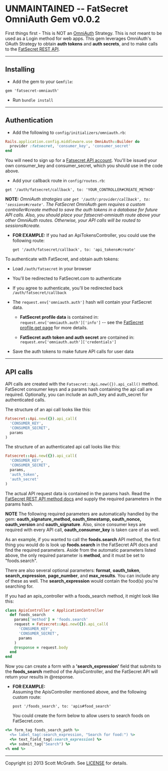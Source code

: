 # UNMAINTAINED -- FatSecret OmniAuth Gem v0.0.2

First things first - This is NOT an [OmniAuth] Strategy. This is not meant to
be used as a Login method for web apps. This gem leverages OmniAuth's OAuth
Strategy to obtain __auth tokens__ and __auth secrets__, and to make calls to
the [FatSecret REST API].  

[OmniAuth]: https://github.com/intridea/omniauth "OmniAuth"   
[FatSecret REST API]: http://platform.fatsecret.com/api/Default.aspx?screen=rapih "FatSecret REST API"

---
## Installing

* Add the gem to your `Gemfile`:

```
gem 'fatsecret-omniauth'
```

* Run `bundle install`

---
## Authentication

* Add the following to `config/initializers/omniauth.rb`:

```ruby
Rails.application.config.middleware.use OmniAuth::Builder do
  provider :fatsecret, 'consumer_key', 'consumer_secret'
end
```

You will need to sign up for a [Fatsecret API account]. You'll be issued
your own consumer_key and consumer_secret, which you should use in the
code above.

[FatSecret API account]: http://platform.fatsecret.com/api/ "FatSecret API account" 

* Add your callback route in  `config/routes.rb`:  

```
get '/auth/fatsecret/callback', to: 'YOUR_CONTROLLER#CREATE_METHOD'
```  

__NOTE:__ *OmniAuth strategies use `get '/auth/:provider/callback', to: 'sessions#create'`.
The FatSecret OmniAuth gem requires a custom controller#create method to save the
auth tokens in a database for future API calls. Also, you should place your fatsecret-omniauth
route above your other OmniAuth routes. Otherwise, your API calls will be routed to sessions#create.*

* __FOR EXAMPLE:__ If you had an ApiTokensController, you could use the following route:

    `get '/auth/fatsecret/callback', to: 'api_tokens#create'`


To authenticate with FatSecret, and obtain auth tokens:  

* Load `/auth/fatsecret` in your browser  
* You'll be redirected to FatSecret.com to authenticate  
* If you agree to authenticate, you'll be redirected back `/auth/fatsecret/callback`  
* The `request.env['omniauth.auth']` hash will contain your FatSecret data.  

    * __FatSecret profile data__ is contained in:  
    `request.env['omniauth.auth']['info']` -- see the [FatSecret profile.get page] for more details.
    
    * __FatSecret auth token and auth secret__ are contained in:  
    `request.env['omniauth.auth']['credentials']`

* Save the auth tokens to make future API calls for user data

[FatSecret profile.get page]: http://platform.fatsecret.com/api/Default.aspx?screen=rapiref&method=profile.get "FatSecret profile.get page"  

---
## API calls

API calls are created with the `Fatsecret::Api.new({}).api_call()` method.
FatSecret consumer keys and a params hash containing
the api call are required. Optionally, you can include an auth_key and auth_secret for
authenticated calls.

The structure of an api call looks like this:

```ruby
Fatsecret::Api.new({}).api_call(
  'CONSUMER_KEY',
  'CONSUMER_SECRET', 
  params
)
```

The structure of an authenticated api call looks like this:

```ruby
Fatsecret::Api.new({}).api_call(
  'CONSUMER_KEY',
  'CONSUMER_SECRET', 
  params, 
  'auth_token',
  'auth_secret'
)
```

The actual API
request data is contained in the params hash. Read the 
[FatSecret REST API method docs] and supply the required parameters in the params hash. 

[FatSecret REST API method docs]: http://platform.fatsecret.com/api/Default.aspx?screen=rapiref "FatSecret REST API method docs"

**NOTE** The following required parameters are automatically handled by the
gem: __oauth_signature_method, oauth_timestamp, oauth_nonce, oauth_version__ and
__oauth_signature__. Also, since consumer keys are required 
with every API call, __oauth_consumer_key__ is taken care of as well.

As an example, if you wanted to call the __foods.search__ API method, the first
thing you would do is look up __foods.search__ in the FatSecret API docs and
find the required parameters. Aside from the automatic parameters
listed above, the only required parameter is  __method__, and it must be set to
"foods.search".

There are also several optional parameters: __format__, __oauth_token__,
__search_expression__, __page_number__, and __max_results__. You can include
any of these as well. The __search_expression__ would contain the food(s) you're
searching for. 

If you had an apis_controller with a foods_search method, it might look like this:

```ruby
class ApisController < ApplicationController
  def foods_search
    params['method'] = 'foods.search'
    request = Fatsecret::Api.new({}).api_call(
      'CONSUMER_KEY',
      'CONSUMER_SECRET', 
      params
    )   
    @response = request.body
  end
end
```

Now you can create a form with a __'search_expression'__ field that submits to
the __foods_search__ method of the ApisController, and the FatSecret API will
return your results in @response.


* __FOR EXAMPLE:__  
    Assuming the ApisController mentioned above, and the following custom route:

    `post '/foods_search', to: 'apis#food_search'`

    You could create the form below to allow users to search foods on FatSecret.com.

```ruby
<%= form_tag foods_search_path %>
  <%= label_tag(:search_expression, "Search for food:") %>
  <%= text_field_tag(:search_expression) %>
  <%= submit_tag("Search") %>
<% end %> 
```

---
Copyright (c) 2013 Scott McGrath. See [LICENSE] for details.

[LICENSE]: https://github.com/scrawlon/omniauth-fatsecret/blob/master/MIT-LICENSE "LICENSE"
